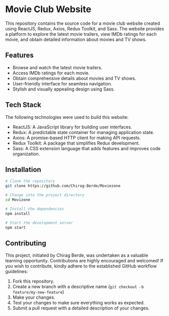 # Movie Club Website

This repository contains the source code for a movie club website created using ReactJS, Redux, Axios, Redux Toolkit, and Sass. The website provides a platform to explore the latest movie trailers, view IMDb ratings for each movie, and obtain detailed information about movies and TV shows.


## Features

- Browse and watch the latest movie trailers.
- Access IMDb ratings for each movie.
- Obtain comprehensive details about movies and TV shows.
- User-friendly interface for seamless navigation.
- Stylish and visually appealing design using Sass.


## Tech Stack

The following technologies were used to build this website:

- ReactJS: A JavaScript library for building user interfaces.
- Redux: A predictable state container for managing application state.
- Axios: A promise-based HTTP client for making API requests.
- Redux Toolkit: A package that simplifies Redux development.
- Sass: A CSS extension language that adds features and improves code organization.


## Installation
```bash
# Clone the repository
git clone https://github.com/Chirag-Berde/Moviezone

# Change into the project directory
cd Movizone

# Install the dependencies
npm install

# Start the development server
npm start
```

## Contributing

This project, initiated by Chirag Berde, was undertaken as a valuable learning opportunity. Contributions are highly encouraged and welcomed! If you wish to contribute, kindly adhere to the established GitHub workflow guidelines:

1. Fork this repository.
2. Create a new branch with a descriptive name (`git checkout -b feature/my-new-feature`)
3. Make your changes.
4. Test your changes to make sure everything works as expected.
5. Submit a pull request with a detailed description of your changes.
